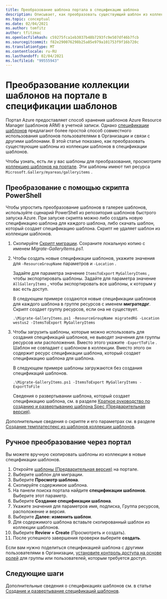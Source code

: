 ```yaml
---
title: Преобразование шаблона портала в спецификацию шаблона
description: Описывает, как преобразовать существующий шаблон из коллекции портал Azure в спецификации шаблона.
ms.topic: conceptual
ms.date: 02/04/2021
ms.author: tomfitz
author: tfitzmac
ms.openlocfilehash: c59275fca1eb3037b48b7293fc9e507df46b7fcb
ms.sourcegitcommit: f82e290076298b25a85e979a101753f9f16b720c
ms.translationtype: MT
ms.contentlocale: ru-RU
ms.lasthandoff: 02/04/2021
ms.locfileid: "99555943"
---
```

# <a name="convert-template-gallery-in-portal-to-template-specs"></a>Преобразование коллекции шаблонов на портале в спецификации шаблонов

Портал Azure предоставляет способ хранения шаблонов Azure Resource Manager (шаблонов ARM) в учетной записи. Однако [спецификации шаблонов](template-specs.md) предлагают более простой способ совместного использования шаблонов пользователями в Организации и связи с другими шаблонами. В этой статье показано, как преобразовать существующие шаблоны из коллекции шаблонов в спецификации шаблонов.

Чтобы узнать, есть ли у вас шаблоны для преобразования, просмотрите [коллекцию шаблонов на портале](https://portal.azure.com/#blade/HubsExtension/BrowseResourceBlade/resourceType/Microsoft.Gallery%2Fmyareas%2Fgalleryitems). Эти шаблоны имеют тип ресурса `Microsoft.Gallery/myareas/galleryitems` .

## <a name="convert-with-powershell-script"></a>Преобразование с помощью скрипта PowerShell

Чтобы упростить преобразование шаблонов в галерее шаблонов, используйте сценарий PowerShell из репозитория шаблонов быстрого запуска Azure. При запуске скрипта можно либо создать новую спецификацию шаблона для каждого шаблона, либо скачать шаблон, который создает спецификацию шаблона. Скрипт не удаляет шаблон из коллекции шаблонов.

1. Скопируйте [Скрипт миграции](https://github.com/Azure/azure-quickstart-templates/blob/master/201-templatespec-migrate-create/Migrate-GalleryItems.ps1). Сохраните локальную копию с именем *Migrate-GalleryItems.ps1*.
1. Чтобы создать новые спецификации шаблонов, укажите значения для `-ResourceGroupName` параметров и `-Location` . 

   Задайте для параметра значение `ItemsToExport` `MyGalleryItems` , чтобы экспортировать шаблоны. Задайте для параметра значение `AllGalleryItems` , чтобы экспортировать все шаблоны, к которым у вас есть доступ.

   В следующем примере создаются новые спецификации шаблонов для каждого шаблона в группе ресурсов с именем **мигратедрг**. Скрипт создает группу ресурсов, если она не существует.

   ```azurepowershell
   .\Migrate-GalleryItems.ps1 -ResourceGroupName migratedRG -Location westus2 -ItemsToExport MyGalleryItems
   ```

1. Чтобы загрузить шаблоны, которые можно использовать для создания спецификаций шаблонов, не выводят значения для группы ресурсов или расположения. Вместо этого укажите `-ExportToFile` . Шаблон не совпадает с шаблоном в коллекции. Вместо этого он содержит ресурс спецификации шаблона, который создает спецификацию шаблона для шаблона.

   В следующем примере шаблоны загружаются без создания спецификаций шаблонов.

   ```azurepowershell
   .\Migrate-GalleryItems.ps1 -ItemsToExport MyGalleryItems -ExportToFile
   ```

   Сведения о развертывании шаблона, который создает спецификацию шаблона, см. в разделе [Краткое руководство по созданию и развертыванию шаблона Spec (Предварительная версия)](quickstart-create-template-specs.md).

Дополнительные сведения о скрипте и его параметрах см. в разделе [Создание темплатеспекс из шаблонов коллекции шаблонов](https://github.com/Azure/azure-quickstart-templates/tree/master/201-templatespec-migrate-create).

## <a name="manually-convert-through-portal"></a>Ручное преобразование через портал

Вы можете вручную скопировать шаблоны из коллекции в новые спецификации шаблонов.

1. Откройте [шаблоны (Предварительная версия)](https://portal.azure.com/#blade/HubsExtension/BrowseResourceBlade/resourceType/Microsoft.Gallery%2Fmyareas%2Fgalleryitems) на портале.
1. Выберите шаблон для миграции.
1. Выберите **Просмотр шаблона**.
1. Скопируйте содержимое шаблона.
1. На панели поиска портала найдите **спецификации шаблонов**. Выберите этот параметр.
1. Выберите **Создание спецификации шаблона**.
1. Укажите значения для параметров имя, подписка, Группа ресурсов, расположение и версия.
1. Выберите **Далее: изменить шаблон**.
1. Для содержимого шаблона вставьте скопированный шаблон из коллекции шаблонов.
1. Выберите **Review + Create** (Просмотреть и создать).
1. После успешного завершения проверки выберите **создать**.

Если вам нужно поделиться спецификацией шаблона с другими пользователями в Организации, [установите контроль доступа на основе ролей](../../role-based-access-control/tutorial-role-assignments-group-powershell.md) для группы или пользователей, которым требуется доступ.

## <a name="next-steps"></a>Следующие шаги

Дополнительные сведения о спецификациях шаблонов см. в статье [Создание и развертывание спецификаций шаблонов](template-specs.md).
